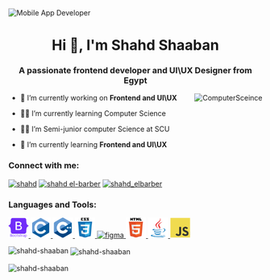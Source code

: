 <img align="center" alt="Mobile App Developer" src="https://camo.githubusercontent.com/132fddf9d58c7c8b2f814f0b445226d9ca8d63e88b9876697a653c3bf2b508ed/68747470733a2f2f70726f636573732e66696c65737461636b6170692e636f6d2f63616368653d6578706972793a6d61782f726573697a653d77696474683a313035302f6566625352313868543575524b756f307a6f4d41">
<h1 align="center">Hi 👋, I'm Shahd Shaaban</h1>
<h3 align="center">A passionate frontend developer and UI\UX Designer from Egypt</h3>
<img align="right" alt="ComputerSceince" wigth="400" src="https://camo.githubusercontent.com/140204239cd0dda1fd4200544361abdcb4c11a71d02d3d5322894e15a16c7338/68747470733a2f2f692e70696e696d672e636f6d2f6f726967696e616c732f33662f37652f34652f33663765346566663763393665396665346238623462316666336637626462352e676966">

- 🔭 I’m currently working on **Frontend and UI\UX**
  
-  👨‍💻 I’m currently learning Computer Science

- 👨‍💻 I’m Semi-junior computer Science at SCU

- 🌱 I’m currently learning **Frontend and UI\UX**

<h3 align="left">Connect with me:</h3>
<p align="left">
<a href="https://linkedin.com/in/Shahd Elbarber
 " target="blank"><img align="center" src="https://raw.githubusercontent.com/rahuldkjain/github-profile-readme-generator/master/src/images/icons/Social/linked-in-alt.svg" alt="shahd" height="30" width="40" /></a>
<a href="https://fb.com/shahd el-barber" target="blank"><img align="center" src="https://raw.githubusercontent.com/rahuldkjain/github-profile-readme-generator/master/src/images/icons/Social/facebook.svg" alt="shahd el-barber" height="30" width="40" /></a>
<a href="https://instagram.com/shahd_elbarber" target="blank"><img align="center" src="https://raw.githubusercontent.com/rahuldkjain/github-profile-readme-generator/master/src/images/icons/Social/instagram.svg" alt="shahd_elbarber" height="30" width="40" /></a>
</p>

<h3 align="left">Languages and Tools:</h3>
<p align="left"> <a href="https://getbootstrap.com" target="_blank" rel="noreferrer"> <img src="https://raw.githubusercontent.com/devicons/devicon/master/icons/bootstrap/bootstrap-plain-wordmark.svg" alt="bootstrap" width="40" height="40"/> </a> <a href="https://www.cprogramming.com/" target="_blank" rel="noreferrer"> <img src="https://raw.githubusercontent.com/devicons/devicon/master/icons/c/c-original.svg" alt="c" width="40" height="40"/> </a> <a href="https://www.w3schools.com/cpp/" target="_blank" rel="noreferrer"> <img src="https://raw.githubusercontent.com/devicons/devicon/master/icons/cplusplus/cplusplus-original.svg" alt="cplusplus" width="40" height="40"/> </a> <a href="https://www.w3schools.com/css/" target="_blank" rel="noreferrer"> <img src="https://raw.githubusercontent.com/devicons/devicon/master/icons/css3/css3-original-wordmark.svg" alt="css3" width="40" height="40"/> </a> <a href="https://www.figma.com/" target="_blank" rel="noreferrer"> <img src="https://www.vectorlogo.zone/logos/figma/figma-icon.svg" alt="figma" width="40" height="40"/> </a> <a href="https://www.w3.org/html/" target="_blank" rel="noreferrer"> <img src="https://raw.githubusercontent.com/devicons/devicon/master/icons/html5/html5-original-wordmark.svg" alt="html5" width="40" height="40"/> </a> <a href="https://www.java.com" target="_blank" rel="noreferrer"> <img src="https://raw.githubusercontent.com/devicons/devicon/master/icons/java/java-original.svg" alt="java" width="40" height="40"/> </a> <a href="https://developer.mozilla.org/en-US/docs/Web/JavaScript" target="_blank" rel="noreferrer"> <img src="https://raw.githubusercontent.com/devicons/devicon/master/icons/javascript/javascript-original.svg" alt="javascript" width="40" height="40"/> </a> </p>

<p><img align="left" src="https://github-readme-stats.vercel.app/api/top-langs?username=shahd-shaaban&show_icons=true&locale=en&layout=compact" alt="shahd-shaaban" /></p>

<p>&nbsp;<img align="center" src="https://github-readme-stats.vercel.app/api?username=shahd-shaaban&show_icons=true&locale=en" alt="shahd-shaaban" /></p>

<p><img align="center" src="https://github-readme-streak-stats.herokuapp.com/?user=shahd-shaaban&" alt="shahd-shaaban" /></p>
